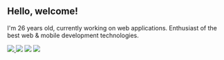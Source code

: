 

## Hello, welcome!

I'm 26 years old, currently working on web applications.
Enthusiast of the best web & mobile development technologies.

<div>
  <a href="mailto:conrado.rocha3293@gmail.com" target="_blank"><img src="https://img.shields.io/badge/Gmail-D14836?style=for-the-badge&logo=gmail&logoColor=white" target="_blank">
   <a href="http://www.linkedin.com/in/conrado-da-rocha-9138b4216" target="_blank"><img src="https://img.shields.io/badge/LinkedIn-0077B5?style=for-the-badge&logo=linkedin&logoColor=white" target="_blank"></a>
   <a href="https://www.instagram.com/conrado_darocha" target="_blank"><img src="https://img.shields.io/badge/Instagram-E4405F?style=for-the-badge&logo=instagram&logoColor=white" target="_blank"></a>
  <a href="http://api.whatsapp.com/send?1=pt_BR&phone=5555996562258" target="_blank"><img src="https://img.shields.io/badge/WhatsApp-25D366?style=for-the-badge&logo=whatsapp&logoColor=white" target="_blank"></a>
  </a>
</div>
